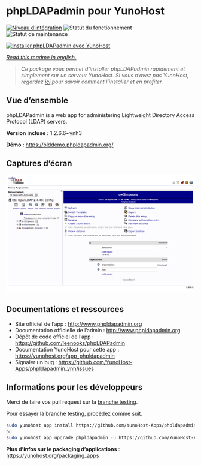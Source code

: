 <!--
N.B.: This README was automatically generated by https://github.com/YunoHost/apps/tree/master/tools/README-generator
It shall NOT be edited by hand.
-->

# phpLDAPadmin pour YunoHost

[![Niveau d’intégration](https://dash.yunohost.org/integration/phpldapadmin.svg)](https://dash.yunohost.org/appci/app/phpldapadmin) ![Statut du fonctionnement](https://ci-apps.yunohost.org/ci/badges/phpldapadmin.status.svg) ![Statut de maintenance](https://ci-apps.yunohost.org/ci/badges/phpldapadmin.maintain.svg)

[![Installer phpLDAPadmin avec YunoHost](https://install-app.yunohost.org/install-with-yunohost.svg)](https://install-app.yunohost.org/?app=phpldapadmin)

*[Read this readme in english.](./README.md)*

> *Ce package vous permet d’installer phpLDAPadmin rapidement et simplement sur un serveur YunoHost.
Si vous n’avez pas YunoHost, regardez [ici](https://yunohost.org/#/install) pour savoir comment l’installer et en profiter.*

## Vue d’ensemble

phpLDAPadmin is a web app for administering Lightweight Directory Access Protocol (LDAP) servers.

**Version incluse :** 1.2.6.6~ynh3

**Démo :** https://olddemo.phpldapadmin.org/

## Captures d’écran

![Capture d’écran de phpLDAPadmin](./doc/screenshots/screenshot.png)

## Documentations et ressources

* Site officiel de l’app : <http://www.phpldapadmin.org>
* Documentation officielle de l’admin : <http://www.phpldapadmin.org>
* Dépôt de code officiel de l’app : <https://github.com/leenooks/phpLDAPadmin>
* Documentation YunoHost pour cette app : <https://yunohost.org/app_phpldapadmin>
* Signaler un bug : <https://github.com/YunoHost-Apps/phpldapadmin_ynh/issues>

## Informations pour les développeurs

Merci de faire vos pull request sur la [branche testing](https://github.com/YunoHost-Apps/phpldapadmin_ynh/tree/testing).

Pour essayer la branche testing, procédez comme suit.

``` bash
sudo yunohost app install https://github.com/YunoHost-Apps/phpldapadmin_ynh/tree/testing --debug
ou
sudo yunohost app upgrade phpldapadmin -u https://github.com/YunoHost-Apps/phpldapadmin_ynh/tree/testing --debug
```

**Plus d’infos sur le packaging d’applications :** <https://yunohost.org/packaging_apps>